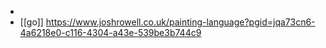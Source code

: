 - 
- [[go]] https://www.joshrowell.co.uk/painting-language?pgid=jqa73cn6-4a6218e0-c116-4304-a43e-539be3b744c9